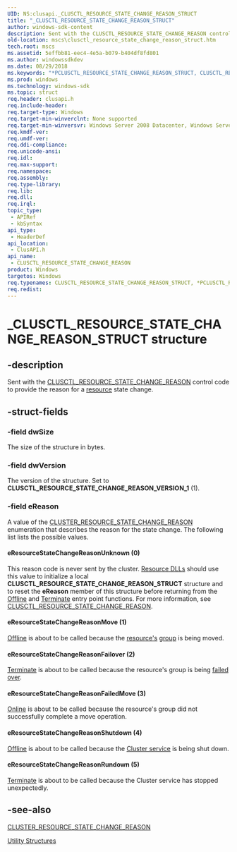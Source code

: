 ```yaml
---
UID: NS:clusapi._CLUSCTL_RESOURCE_STATE_CHANGE_REASON_STRUCT
title: "_CLUSCTL_RESOURCE_STATE_CHANGE_REASON_STRUCT"
author: windows-sdk-content
description: Sent with the CLUSCTL_RESOURCE_STATE_CHANGE_REASON control code to provide the reason for a resource state change.
old-location: mscs\clusctl_resource_state_change_reason_struct.htm
tech.root: mscs
ms.assetid: 5effbb81-eec4-4e5a-b079-b404df8fd801
ms.author: windowssdkdev
ms.date: 08/29/2018
ms.keywords: "*PCLUSCTL_RESOURCE_STATE_CHANGE_REASON_STRUCT, CLUSCTL_RESOURCE_STATE_CHANGE_REASON, CLUSCTL_RESOURCE_STATE_CHANGE_REASON structure [Failover Cluster], CLUSCTL_RESOURCE_STATE_CHANGE_REASON_STRUCT, CLUSCTL_RESOURCE_STATE_CHANGE_REASON_STRUCT structure [Failover Cluster], PCLUSCTL_RESOURCE_STATE_CHANGE_REASON, PCLUSCTL_RESOURCE_STATE_CHANGE_REASON structure pointer [Failover Cluster], _CLUSCTL_RESOURCE_STATE_CHANGE_REASON_STRUCT, _wolf_clusctl_resource_state_change_reason_struct, clusapi/CLUSCTL_RESOURCE_STATE_CHANGE_REASON_STRUCT, clusapi/PCLUSCTL_RESOURCE_STATE_CHANGE_REASON, eResourceStateChangeReasonFailedMove, eResourceStateChangeReasonFailover, eResourceStateChangeReasonMove, eResourceStateChangeReasonRundown, eResourceStateChangeReasonShutdown, eResourceStateChangeReasonUnknown, mscs.clusctl_resource_state_change_reason_struct"
ms.prod: windows
ms.technology: windows-sdk
ms.topic: struct
req.header: clusapi.h
req.include-header: 
req.target-type: Windows
req.target-min-winverclnt: None supported
req.target-min-winversvr: Windows Server 2008 Datacenter, Windows Server 2008 Enterprise
req.kmdf-ver: 
req.umdf-ver: 
req.ddi-compliance: 
req.unicode-ansi: 
req.idl: 
req.max-support: 
req.namespace: 
req.assembly: 
req.type-library: 
req.lib: 
req.dll: 
req.irql: 
topic_type:
 - APIRef
 - kbSyntax
api_type:
 - HeaderDef
api_location:
 - ClusAPI.h
api_name:
 - CLUSCTL_RESOURCE_STATE_CHANGE_REASON
product: Windows
targetos: Windows
req.typenames: CLUSCTL_RESOURCE_STATE_CHANGE_REASON_STRUCT, *PCLUSCTL_RESOURCE_STATE_CHANGE_REASON_STRUCT
req.redist: 
---
```


# _CLUSCTL_RESOURCE_STATE_CHANGE_REASON_STRUCT structure


## -description


Sent with the 
    <a href="https://msdn.microsoft.com/en-us/library/Aa367493(v=VS.85).aspx">CLUSCTL_RESOURCE_STATE_CHANGE_REASON</a> 
    control code to provide the reason for a <a href="https://msdn.microsoft.com/en-us/library/Aa372152(v=VS.85).aspx">resource</a> state 
    change.


## -struct-fields




### -field dwSize

The size of the structure in bytes.


### -field dwVersion

The version of the structure. Set to 
       <b>CLUSCTL_RESOURCE_STATE_CHANGE_REASON_VERSION_1</b> (1).


### -field eReason

A value of the 
      <a href="https://msdn.microsoft.com/en-us/library/Bb309169(v=VS.85).aspx">CLUSTER_RESOURCE_STATE_CHANGE_REASON</a> 
      enumeration that describes the reason for the state change. The following list lists the possible values.



#### eResourceStateChangeReasonUnknown (0)

This reason code is never sent by the cluster. 
         <a href="https://msdn.microsoft.com/en-us/library/Aa372239(v=VS.85).aspx">Resource DLLs</a> should use this value to initialize a 
         local 
         <b>CLUSCTL_RESOURCE_STATE_CHANGE_REASON_STRUCT</b> 
         structure and to reset the <b>eReason</b> member of this structure before returning from 
         the <a href="https://msdn.microsoft.com/en-us/library/Aa371767(v=VS.85).aspx">Offline</a> 
         and <a href="https://msdn.microsoft.com/en-us/library/Aa372939(v=VS.85).aspx">Terminate</a> entry point functions. For more 
         information, see 
         <a href="https://msdn.microsoft.com/en-us/library/Aa367493(v=VS.85).aspx">CLUSCTL_RESOURCE_STATE_CHANGE_REASON</a>.



#### eResourceStateChangeReasonMove (1)


<a href="https://msdn.microsoft.com/en-us/library/Aa371767(v=VS.85).aspx">Offline</a> is about to be called because the 
         <a href="https://msdn.microsoft.com/en-us/library/Aa372152(v=VS.85).aspx">resource's</a> <a href="https://msdn.microsoft.com/en-us/library/Aa369645(v=VS.85).aspx">group</a> is being moved.



#### eResourceStateChangeReasonFailover (2)


<a href="https://msdn.microsoft.com/en-us/library/Aa372939(v=VS.85).aspx">Terminate</a> is about to be called because the 
         resource's group is being <a href="https://msdn.microsoft.com/en-us/library/Aa369573(v=VS.85).aspx">failed over</a>.



#### eResourceStateChangeReasonFailedMove (3)


<a href="https://msdn.microsoft.com/en-us/library/Aa371767(v=VS.85).aspx">Online</a> is about to be called because the resource's 
         group did not successfully complete a move operation.



#### eResourceStateChangeReasonShutdown (4)


<a href="https://msdn.microsoft.com/en-us/library/Aa371767(v=VS.85).aspx">Offline</a> is about to be called because the 
         <a href="https://msdn.microsoft.com/en-us/library/Aa369163(v=VS.85).aspx">Cluster service</a> is being shut down.



#### eResourceStateChangeReasonRundown (5)


<a href="https://msdn.microsoft.com/en-us/library/Aa372939(v=VS.85).aspx">Terminate</a> is about to be called because the Cluster 
         service has stopped unexpectedly.


## -see-also




<a href="https://msdn.microsoft.com/en-us/library/Bb309169(v=VS.85).aspx">CLUSTER_RESOURCE_STATE_CHANGE_REASON</a>



<a href="https://msdn.microsoft.com/en-us/library/Aa373109(v=VS.85).aspx">Utility Structures</a>
 

 

